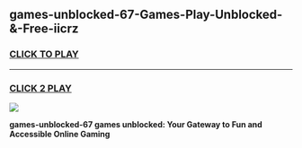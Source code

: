 
## games-unblocked-67-Games-Play-Unblocked-&-Free-iicrz
<h3>
<a href="https://premium76.site?title=games-unblocked-67&ref=24A">CLICK TO PLAY</a></h3>
<hr>

<h3>
<a href="https://premium76.site?title=games-unblocked-67&ref=24A">CLICK 2 PLAY</a>
  
</h3>

<a href="https://premium76.site?title=games-unblocked-67&ref=24A"><img src="https://clearcache.store/games.png"></a>


**games-unblocked-67 games unblocked: Your Gateway to Fun and Accessible Online Gaming**
